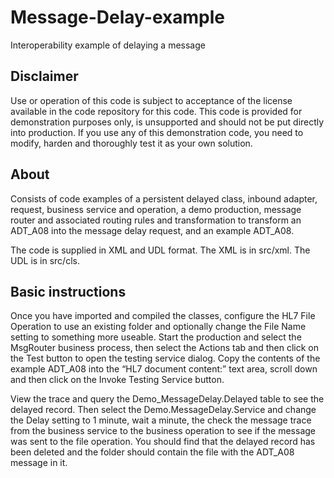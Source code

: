 # Message-Delay-example
 Interoperability example of delaying a message

## Disclaimer
Use or operation of this code is subject to acceptance of the license 
available in the code repository for this code. This code is provided for 
demonstration purposes only, is unsupported and should not be put directly 
into production. If you use any of this demonstration code, you need to modify, 
harden and thoroughly test it as your own solution.

## About   
Consists of code examples of a persistent delayed class, inbound adapter, 
request, business service and operation, a demo production, message router and 
associated routing rules and transformation to transform an ADT_A08 into the 
message delay request, and an example ADT_A08.

The code is supplied in XML and UDL format.
The XML is in src/xml.
The UDL is in src/cls.

## Basic instructions 
Once you have imported and compiled the classes, 
configure the HL7 File Operation to use an existing folder 
and optionally change the File Name setting to something more useable. 
Start the production and select the MsgRouter business process, 
then select the Actions tab and then click on the Test button 
to open the testing service dialog. 
Copy the contents of the example ADT_A08 into the “HL7 document content:” 
text area, scroll down and then click on the Invoke Testing Service button.

View the trace and query the Demo_MessageDelay.Delayed table to see the delayed 
record. Then select the Demo.MessageDelay.Service and change the Delay setting 
to 1 minute, wait a minute, the check the message trace from the business 
service to the business operation to see if the message was sent to the file 
operation. You should find that the delayed record has been deleted and the 
folder should contain the file with the ADT_A08 message in it.      
 
